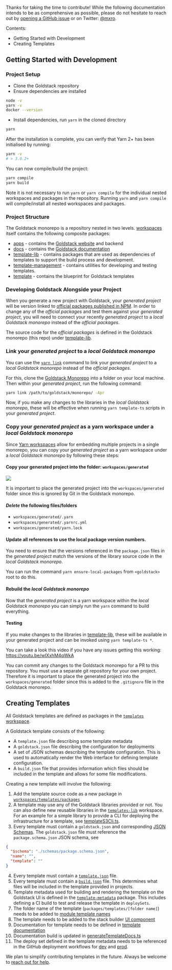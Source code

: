 Thanks for taking the time to contribute! While the following documentation intends to be as comprehensive as possible, please do not hesitate to reach out by [opening a GitHub issue](https://github.com/goldstack/goldstack/issues) or on Twitter: [@mxro](https://twitter.com/mxro).

Contents:

*   Getting Started with Development
*   Creating Templates

## Getting Started with Development

### Project Setup

*   Clone the Goldstack repository
*   Ensure dependencies are installed

```sh
node -v
yarn -v
docker --version
```

*   Install dependencies, run `yarn` in the cloned directory

```sh
yarn
```

After the installation is complete, you can verify that Yarn 2+ has been initialised by running:

```sh
yarn -v
# > 3.0.2+
```

You can now compile/build the project:

```sh
yarn compile
yarn build
```

Note it is not necessary to run `yarn` or `yarn compile` for the individual nested workspaces and packages in the repository. Running `yarn` and `yarn compile` will compile/install all nested workspaces and packages.

### Project Structure

The Goldstack monorepo is a repository nested in two levels. [workspaces](https://github.com/goldstack/goldstack/tree/master/workspaces) itself contains the following composite packages:

*   [apps](https://github.com/goldstack/goldstack/tree/master/workspaces/apps) - contains the [Goldstack website](https://goldstack.party) and backend
*   [docs](https://github.com/goldstack/goldstack/tree/master/workspaces/docs) - contains the [Goldstack documentation](https://docs.goldstack.party/docs)
*   [template-lib](https://github.com/goldstack/goldstack/tree/master/workspaces/templates-lib) - contains packages that are used as dependencies of templates to support the build process and development.
*   [template-management](https://github.com/goldstack/goldstack/tree/master/workspaces/templates-management) - contains utilities for developing and testing templates.
*   [template](https://github.com/goldstack/goldstack/tree/master/workspaces/templates) - contains the blueprint for Goldstack templates

### Developing Goldstack Alongside your Project

When you generate a new project with Goldstack, your *generated project* will be version linked to [official packages published in NPM](https://www.npmjs.com/search?q=keywords:goldstack). In order to change any of the *official packages* and test them against your *generated project*, you will need to connect your recently *generated project* to a *local Goldstack monorepo* instead of the *official packages*.

The source code for the *official packages* is defined in the Goldstack monorepo (this repo) under [template-lib](https://github.com/goldstack/goldstack/tree/master/workspaces/templates-lib).

### Link your *generated project* to a *local Goldstack monorepo*

You can use the [`yarn link`](https://yarnpkg.com/en/docs/cli/link) command to link your *generated project* to a *local Goldstack monorepo* instead of the *official packages*.

For this, clone the [Goldstack Monorepo](https://github.com/goldstack/goldstack) into a folder on your local machine. Then within your *generated project*, run the following command:

```sh
yarn link /path/to/goldstack/monorepo/ -Apr
```

Now, if you make any changes to the libraries in the *local Goldstack monorepo*, these will be effective when running `yarn template-ts` scripts in your *generated project*.

### Copy your *generated project* as a yarn workspace under a *local Goldstack monorepo*

Since [Yarn workspaces](https://yarnpkg.com/features/workspaces) allow for embedding multiple projects in a single monorepo, you can copy your *generated project* as a yarn workspace under a *local Goldstack monorepo* by following these steps:

#### Copy your generated project into the folder: `workspaces/generated`

![](https://user-images.githubusercontent.com/1448524/155213397-2b67a16d-fb76-476e-bfcf-314903dcc046.png)

It is important to place the generated project into the `workspaces/generated` folder since this is ignored by Git in the Goldstack monorepo.

#### *Delete* the following files/folders

*   `workspaces/generated/.yarn`
*   `workspaces/generated/.yarnrc.yml`
*   `workspaces/generated/yarn.lock`

#### Update all references to use the local package version numbers.

You need to ensure that the versions referenced in the `package.json` files in the *generated project* match the versions of the library source code in the *local Goldstack monorepo*.

You can run the command `yarn ensure-local-packages` from `<goldstack>` root to do this.

#### Rebuild the *local Goldstack monorepo*

Now that the *generated project* is a yarn workspace within the *local Goldstack monorepo* you can simply run the `yarn` command to build everything.

#### Testing

If you make changes to the libraries in [template-lib](https://github.com/goldstack/goldstack/tree/master/workspaces/templates-lib), these will be available in your generated project and can be invoked using `yarn template-ts *`.

You can take a look this video if you have any issues getting this working: <https://youtu.be/wIXxhM4qWkA>

You can commit any changes to the Goldstack monorepo for a PR to this repository. You must use a separate git repository for your own project. Therefore it is important to place the generated project into the `workspaces/generated` folder since this is added to the `.gitignore` file in the Goldstack monorepo.

## Creating Templates

All Goldstack templates are defined as packages in the [`templates` workspace](https://github.com/goldstack/goldstack/tree/master/workspaces/templates/packages).

A Goldstack template consists of the following:

*   A `template.json` file describing some template metadata
*   A `goldstack.json` file describing the configuration for deployments
*   A set of JSON schemas describing the template configuration. This is used to automatically render the Web interface for defining template configuration.
*   A `build.json` file that provides information which files should be included in the template and allows for some file modifications.

Creating a new template will involve the following:

1.  Add the template source code as a new package in [`workspaces/templates/packages`](https://github.com/goldstack/goldstack/tree/master/workspaces/templates/packages)
2.  A template may use any of the Goldstack libraries provided or not. You can also define new reusable libraries in the [`templates-lib`](https://github.com/goldstack/goldstack/tree/master/workspaces/templates-lib) workspace. For an example for a simple library to provide a CLI for deploying the infrastructure for a template, see [templateS3Cli.ts](https://github.com/goldstack/goldstack/blob/master/workspaces/templates-lib/packages/template-s3-cli/src/templateS3Cli.ts).
3.  Every template must contain a `goldstack.json` and corresponding [JSON Schemas](https://github.com/goldstack/goldstack/tree/master/workspaces/templates/packages/app-nextjs/schemas). The `goldstack.json` file must reference the `package.schema.json` JSON schema, see

```json
{
  "$schema": "./schemas/package.schema.json",
  "name": "",
  "template": ""
}
```

4.  Every template must contain a [`template.json`](https://github.com/goldstack/goldstack/blob/master/workspaces/templates/packages/app-nextjs/template.json) file.
5.  Every template must contain a [`build.json`](https://github.com/goldstack/goldstack/blob/master/workspaces/templates/packages/app-nextjs/build.json) file. This determines what files will be included in the template provided in projects.
6.  Template metadata used for building and rendering the template on the Goldstack UI is defined in the [`template-metadata`](https://github.com/goldstack/goldstack/tree/master/workspaces/templates/packages/template-metadata/src) package. This includes defining a CI build to test and release the template in `deploySets`.
7.  The folder name of the template (`packages/templates/[folder name]`) needs to be added to [module template names](https://github.com/goldstack/goldstack/blob/hetzner-server-goldstack-integration/workspaces/templates/packages/module-template-utils/src/moduleTemplateUtils.ts#L10)
8.  The template needs to be added to the stack builder [UI component](https://github.com/goldstack/goldstack/blob/release-hetzner-vps-template/workspaces/apps/packages/goldstack-home/src/pages/build.tsx#L215)
9.  Documentation for template needs to be defined in [template documentation](https://github.com/goldstack/goldstack/tree/release-hetzner-vps-template/workspaces/docs/docs/templates)
10. Documentation build is updated in [generateTemplateDocs.ts](https://github.com/goldstack/goldstack/blob/release-hetzner-vps-template/workspaces/docs/packages/module-template-docs/src/scripts/generateTemplateDocs.ts#L1)
11. The deploy set defined in the template metadata needs to be referenced in the GitHub deployment workflows for [dev](https://github.com/goldstack/goldstack/blob/master/.github/workflows/template_deploy_dev.yml#L11) and [prod](https://github.com/goldstack/goldstack/blob/master/.github/workflows/template_deploy_prod.yml#L11).

We plan to simplify contributing templates in the future. Always be welcome to [reach out for help](https://github.com/goldstack/goldstack/issues).
